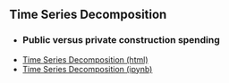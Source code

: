 ---
---

## Time Series Decomposition

- ### Public versus private construction spending
 - [Time Series Decomposition (html)](M3TimeSeries.html)
 - [Time Series Decomposition (ipynb)](M3TimeSeries.ipynb)
